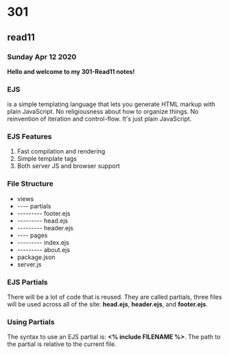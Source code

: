 # 301
## read11
### Sunday Apr 12 2020

**Hello and welcome to my 301-Read11 notes!**

### EJS
 is a simple templating language that lets you generate HTML markup with plain JavaScript. No religiousness about how to organize things. No reinvention of iteration and control-flow. It's just plain JavaScript.

### EJS Features
1. Fast compilation and rendering
2.  Simple template tags
3. Both server JS and browser support

### File Structure
- views
- ---- partials
- --------- footer.ejs
- --------- head.ejs
- --------- header.ejs
- ---- pages
- --------- index.ejs
- --------- about.ejs
- package.json
- server.js

### EJS Partials
There will be a lot of code that is reused. They are called partials, three files will be used across all of the site: **head.ejs**, **header.ejs**, and **footer.ejs**.

### Using Partials
The syntax to use an EJS partial is: **<% include FILENAME %>**. The path to the partial is relative to the current file.